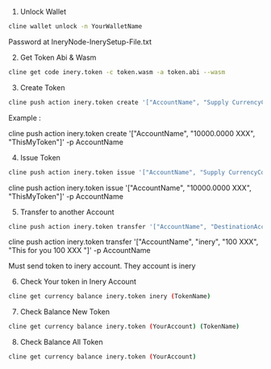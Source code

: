1. Unlock Wallet

```bash
cline wallet unlock -n YourWalletName
```
Password at IneryNode-InerySetup-File.txt

2. Get Token Abi & Wasm

```bash
cline get code inery.token -c token.wasm -a token.abi --wasm
```

3. Create Token

```bash
cline push action inery.token create '["AccountName", "Supply CurrencyCode", "token description/memo"]' -p AccountName
```

Example :

cline push action inery.token create '["AccountName", "10000.0000 XXX", "ThisMyToken"]' -p AccountName


4. Issue Token

```bash
cline push action inery.token issue '["AccountName", "Supply CurrencyCode", "detail"]' -p AccountName
```

cline push action inery.token issue '["AccountName", "10000.0000 XXX", "ThisMyToken"]' -p AccountName

5. Transfer to another Account

```bash
cline push action inery.token transfer '["AccountName", "DestinationAccountName", "Amount CurrencyCode", "This for you 100 XXX "]' -p AccountName
```

cline push action inery.token transfer '["AccountName", "inery", "100 XXX", "This for you 100 XXX "]' -p AccountName

Must send token to inery account. They account is inery

6. Check Your token in Inery Account


```bash
cline get currency balance inery.token inery (TokenName)
```

7. Check Balance New Token

```bash
cline get currency balance inery.token (YourAccount) (TokenName)
```

8. Check Balance All Token

```bash
cline get currency balance inery.token (YourAccount)
```
